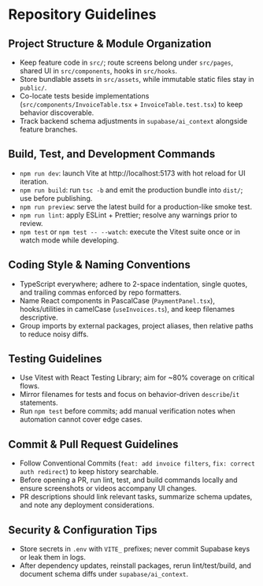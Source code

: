 ﻿# Repository Guidelines

## Project Structure & Module Organization
- Keep feature code in `src/`; route screens belong under `src/pages`, shared UI in `src/components`, hooks in `src/hooks`.
- Store bundlable assets in `src/assets`, while immutable static files stay in `public/`.
- Co-locate tests beside implementations (`src/components/InvoiceTable.tsx` + `InvoiceTable.test.tsx`) to keep behavior discoverable.
- Track backend schema adjustments in `supabase/ai_context` alongside feature branches.

## Build, Test, and Development Commands
- `npm run dev`: launch Vite at http://localhost:5173 with hot reload for UI iteration.
- `npm run build`: run `tsc -b` and emit the production bundle into `dist/`; use before publishing.
- `npm run preview`: serve the latest build for a production-like smoke test.
- `npm run lint`: apply ESLint + Prettier; resolve any warnings prior to review.
- `npm test` or `npm test -- --watch`: execute the Vitest suite once or in watch mode while developing.

## Coding Style & Naming Conventions
- TypeScript everywhere; adhere to 2-space indentation, single quotes, and trailing commas enforced by repo formatters.
- Name React components in PascalCase (`PaymentPanel.tsx`), hooks/utilities in camelCase (`useInvoices.ts`), and keep filenames descriptive.
- Group imports by external packages, project aliases, then relative paths to reduce noisy diffs.

## Testing Guidelines
- Use Vitest with React Testing Library; aim for ~80% coverage on critical flows.
- Mirror filenames for tests and focus on behavior-driven `describe`/`it` statements.
- Run `npm test` before commits; add manual verification notes when automation cannot cover edge cases.

## Commit & Pull Request Guidelines
- Follow Conventional Commits (`feat: add invoice filters`, `fix: correct auth redirect`) to keep history searchable.
- Before opening a PR, run lint, test, and build commands locally and ensure screenshots or videos accompany UI changes.
- PR descriptions should link relevant tasks, summarize schema updates, and note any deployment considerations.

## Security & Configuration Tips
- Store secrets in `.env` with `VITE_` prefixes; never commit Supabase keys or leak them in logs.
- After dependency updates, reinstall packages, rerun lint/test/build, and document schema diffs under `supabase/ai_context`.
